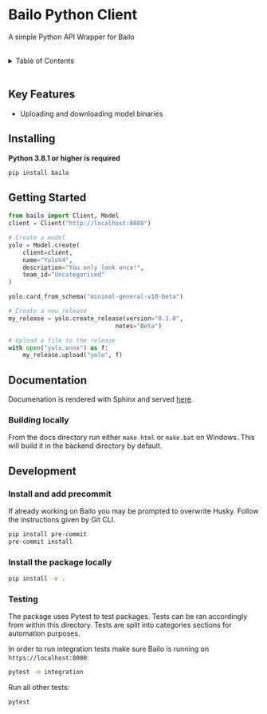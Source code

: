 # Bailo Python Client

A simple Python API Wrapper for Bailo

<br />

<!-- TABLE OF CONTENTS -->
<details>
    <summary>Table of Contents</summary>
    <ol>
        <li>
            <a href="#key-features">Key Features</a>
        </li>
        <li>
            <a href="#installing">Installing</a>
        </li>
        <li>
            <a href="#getting-started">Getting Started</a>
        </li>
        <li>
            <a href="#development">Development</a>
            <ul>
                <li><a href="#install-and-add-precommit">Precommits</a></li>
                <li><a href="#testing">Testing</a></li>
            </ul>
        </li>
    </ol>
</details>

<br />

## Key Features

- Uploading and downloading model binaries

## Installing

**Python 3.8.1 or higher is required**

```bash
pip install bailo
```

## Getting Started

```python
from bailo import Client, Model
client = Client("http://localhost:8080")

# Create a model
yolo = Model.create(
    client=client,
    name="YoloV4",
    description="You only look once!",
    team_id="Uncategorised"
)

yolo.card_from_schema("minimal-general-v10-beta")

# Create a new release
my_release = yolo.create_release(version="0.1.0",
                              notes="Beta")

# Upload a file to the release
with open("yolo.onnx") as f:
    my_release.upload("yolo", f)
```

## Documentation

Documenation is rendered with Sphinx and served [here](https://gchq.github.io/Bailo/docs/python/index.html).

### Building locally

From the docs directory run either `make html` or `make.bat` on Windows. This will build it in the backend directory by
default.

## Development

### Install and add precommit

If already working on Bailo you may be prompted to overwrite Husky. Follow the instructions given by Git CLI.

```bash
pip install pre-commit
pre-commit install
```

### Install the package locally

```bash
pip install -e .
```

### Testing

The package uses Pytest to test packages. Tests can be ran accordingly from within this directory. Tests are split into
categories sections for automation purposes.

In order to run integration tests make sure Bailo is running on `https://localhost:8080`:

```bash
pytest -m integration
```

Run all other tests:

```bash
pytest
```
